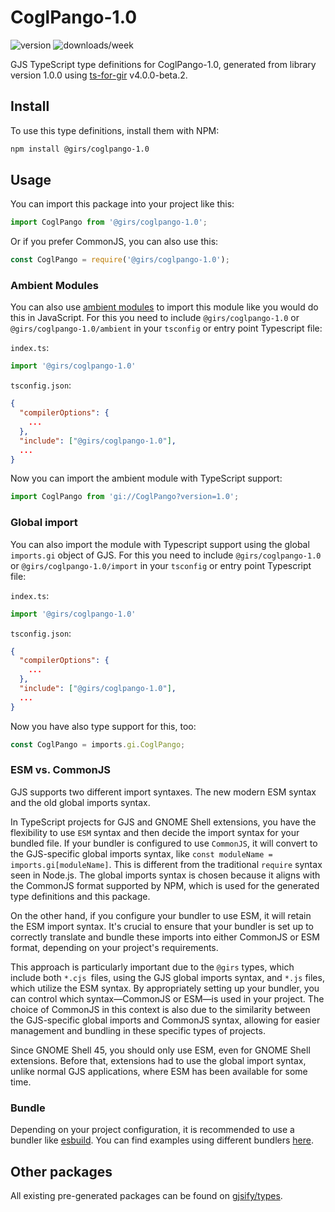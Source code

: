 
# CoglPango-1.0

![version](https://img.shields.io/npm/v/@girs/coglpango-1.0)
![downloads/week](https://img.shields.io/npm/dw/@girs/coglpango-1.0)


GJS TypeScript type definitions for CoglPango-1.0, generated from library version 1.0.0 using [ts-for-gir](https://github.com/gjsify/ts-for-gir) v4.0.0-beta.2.


## Install

To use this type definitions, install them with NPM:
```bash
npm install @girs/coglpango-1.0
```

## Usage

You can import this package into your project like this:
```ts
import CoglPango from '@girs/coglpango-1.0';
```

Or if you prefer CommonJS, you can also use this:
```ts
const CoglPango = require('@girs/coglpango-1.0');
```

### Ambient Modules

You can also use [ambient modules](https://github.com/gjsify/ts-for-gir/tree/main/packages/cli#ambient-modules) to import this module like you would do this in JavaScript.
For this you need to include `@girs/coglpango-1.0` or `@girs/coglpango-1.0/ambient` in your `tsconfig` or entry point Typescript file:

`index.ts`:
```ts
import '@girs/coglpango-1.0'
```

`tsconfig.json`:
```json
{
  "compilerOptions": {
    ...
  },
  "include": ["@girs/coglpango-1.0"],
  ...
}
```

Now you can import the ambient module with TypeScript support: 

```ts
import CoglPango from 'gi://CoglPango?version=1.0';
```

### Global import

You can also import the module with Typescript support using the global `imports.gi` object of GJS.
For this you need to include `@girs/coglpango-1.0` or `@girs/coglpango-1.0/import` in your `tsconfig` or entry point Typescript file:

`index.ts`:
```ts
import '@girs/coglpango-1.0'
```

`tsconfig.json`:
```json
{
  "compilerOptions": {
    ...
  },
  "include": ["@girs/coglpango-1.0"],
  ...
}
```

Now you have also type support for this, too:

```ts
const CoglPango = imports.gi.CoglPango;
```


### ESM vs. CommonJS

GJS supports two different import syntaxes. The new modern ESM syntax and the old global imports syntax.

In TypeScript projects for GJS and GNOME Shell extensions, you have the flexibility to use `ESM` syntax and then decide the import syntax for your bundled file. If your bundler is configured to use `CommonJS`, it will convert to the GJS-specific global imports syntax, like `const moduleName = imports.gi[moduleName]`. This is different from the traditional `require` syntax seen in Node.js. The global imports syntax is chosen because it aligns with the CommonJS format supported by NPM, which is used for the generated type definitions and this package.

On the other hand, if you configure your bundler to use ESM, it will retain the ESM import syntax. It's crucial to ensure that your bundler is set up to correctly translate and bundle these imports into either CommonJS or ESM format, depending on your project's requirements.

This approach is particularly important due to the `@girs` types, which include both `*.cjs `files, using the GJS global imports syntax, and `*.js` files, which utilize the ESM syntax. By appropriately setting up your bundler, you can control which syntax—CommonJS or ESM—is used in your project. The choice of CommonJS in this context is also due to the similarity between the GJS-specific global imports and CommonJS syntax, allowing for easier management and bundling in these specific types of projects.

Since GNOME Shell 45, you should only use ESM, even for GNOME Shell extensions. Before that, extensions had to use the global import syntax, unlike normal GJS applications, where ESM has been available for some time.

### Bundle

Depending on your project configuration, it is recommended to use a bundler like [esbuild](https://esbuild.github.io/). You can find examples using different bundlers [here](https://github.com/gjsify/ts-for-gir/tree/main/examples).

## Other packages

All existing pre-generated packages can be found on [gjsify/types](https://github.com/gjsify/types).

